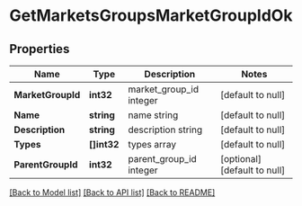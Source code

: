 # GetMarketsGroupsMarketGroupIdOk

## Properties
Name | Type | Description | Notes
------------ | ------------- | ------------- | -------------
**MarketGroupId** | **int32** | market_group_id integer | [default to null]
**Name** | **string** | name string | [default to null]
**Description** | **string** | description string | [default to null]
**Types** | **[]int32** | types array | [default to null]
**ParentGroupId** | **int32** | parent_group_id integer | [optional] [default to null]

[[Back to Model list]](../README.md#documentation-for-models) [[Back to API list]](../README.md#documentation-for-api-endpoints) [[Back to README]](../README.md)


